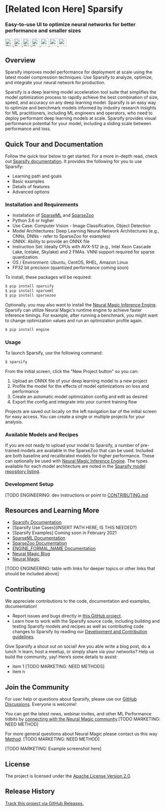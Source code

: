 <!---
Copyright 2021 Neuralmagic, Inc. All rights reserved.

Licensed under the Apache License, Version 2.0 (the "License");
you may not use this file except in compliance with the License.
You may obtain a copy of the License at

    http://www.apache.org/licenses/LICENSE-2.0

Unless required by applicable law or agreed to in writing, software
distributed under the License is distributed on an "AS IS" BASIS,
WITHOUT WARRANTIES OR CONDITIONS OF ANY KIND, either express or implied.
See the License for the specific language governing permissions and
limitations under the License.
-->

# [Related Icon Here] Sparsify

### Easy-to-use UI to optimize neural networks for better performance and smaller sizes
<p>
    <a href="https://github.com/neuralmagic/comingsoon/blob/master/LICENSE">
        <img alt="GitHub" src="https://img.shields.io/github/license/neuralmagic/comingsoon.svg?color=purple&style=for-the-badge" height=25>
    </a>
    <a href="https://docs.neuralmagic.com/sparsify/">
        <img alt="Documentation" src="https://img.shields.io/website/http/neuralmagic.com/sparsify/index.html.svg?down_color=red&down_message=offline&up_message=online&style=for-the-badge" height=25>
    </a>
    <a href="https://github.com/neuralmagic/sparsify/releases">
        <img alt="GitHub release" src="https://img.shields.io/github/release/neuralmagic/sparsify.svg?style=for-the-badge" height=25>
    </a>
    <a href="https://github.com/neuralmagic.com/comingsoon/blob/master/CODE_OF_CONDUCT.md">
        <img alt="Contributor Covenant" src="https://img.shields.io/badge/Contributor%20Covenant-v2.0%20adopted-ff69b4.svg?color=yellow&style=for-the-badge" height=25>
    </a>
     <a href="https://www.youtube.com/channel/UCo8dO_WMGYbWCRnj_Dxr4EA">
        <img src="https://img.shields.io/badge/-YouTube-red?&style=for-the-badge&logo=youtube&logoColor=white" height=25>
    </a>
     <a href="https://medium.com/limitlessai">
        <img src="https://img.shields.io/badge/medium-%2312100E.svg?&style=for-the-badge&logo=medium&logoColor=white" height=25>
    </a>
    <a href="https://twitter.com/neuralmagic">
        <img src="https://img.shields.io/twitter/follow/neuralmagic?color=darkgreen&label=Follow&style=social" height=25>
    </a>
 </p>

## Overview

Sparsify improves model performance for deployment at scale using the latest model
compression techniques. Use Sparsify to analyze, optimize, and integrate your neural
network for production.

Sparsify is a deep learning model acceleration tool suite that simplifies the model
optimization process to rapidly achieve the best combination of size, speed, and
accuracy on any deep learning model. Sparsify is an easy way to optimize and
benchmark models informed by industry research insights for ML practitioners, including
ML engineers and operators, who need to deploy performant deep learning models at
scale. Sparsify provides visual performance potential for your model, including a sliding
scale between performance and loss.

## Quick Tour and Documentation

Follow the quick tour below to get started.
For a more in-depth read, check out [Sparsify documentation](https://docs.neuralmagic.com/sparsify/).
It provides the following for you to use Sparsify:
- Learning path and goals
- Basic examples
- Details of features
- Advanced options
<!--- the docs url will become active once Marketing configures it. --->

### Installation and Requirements

- Installation of [SparseML](https://docs.neuralmagic.com/sparseml/) and [SparseZoo](https://docs.neuralmagic.com/sparsezoo/) 
- Python 3.6 or higher
- Use Case: Computer Vision - Image Classification, Object Detection
- Model Architectures: Deep Learning Neural Network Architectures (e.g., CNNs, DNNs - refer to SparseZoo for examples)
- ONNX: Ability to provide an ONNX file
- Instruction Set: Ideally CPUs with AVX-512 (e.g., Intel Xeon Cascade Lake, Icelake, Skylake) and 2 FMAs. VNNI support required for sparse quantization.
- OS / Environment: Ubuntu, CentOS, RHEL, Amazon Linux 
- FP32 bit precision (quantized performance coming soon)

To install, these packages will be required:

```python
$ pip install sparsify
$ pip install sparseml
$ pip install sparsezoo
```
Optionally, you may also want to install the [Neural Magic Inference Engine](https://docs.neuralmagic.com/[ENGINE_REPO_NAME]/). Sparsify can utilize Neural Magic’s runtime engine to achieve faster inference timings. For example, after running a benchmark, you might want to change optimization values and run an optimization profile again.

```python
$ pip install engine
```
### Usage
To launch Sparsify, use the following command:

```python
$ sparsify
```
From the initial screen, click the "New Project button" so you can:
1. Upload an ONNX file of your deep learning model to a new project
2. Profile the model for the effects of model optimizations on loss and performance
3. Create an automatic model optimization config and edit as desired
4. Export the config and integrate into your current training flow

Projects are saved out locally on the left navigation bar of the initial screen for easy access.
You can create a single or multiple projects for your analysis.


### Available Models and Recipes
If you are not ready to upload your model to Sparsify, a number of pre-trained models are available in the SparseZoo that can be used. Included are both baseline and recalibrated models for higher performance. These can optionally be used with [Neural Magic Inference Engine](https://github.com/neuralmagic/engine/). The types available for each model architecture are noted in the [Sparsify model repository listing](docs/available-models.md).

### Development Setup
[TODO ENGINEERING: dev instructions or point to [CONTRIBUTING.md](#contributing)

## Resources and Learning More
* [Sparsify Documentation](https://docs.neuralmagic.com/sparsify/)
* [Sparsify Use Cases](INSERT PATH HERE; IS THIS NEEDED?)
* [Sparsify Examples] Coming soon in February 2021
* [SparseML Documentation](https://docs.neuralmagic.com/sparseml/)
* [SparseZoo Documentation](https://docs.neuralmagic.com/sparsezoo/)
* [ENGINE_FORMAL_NAME Documentation](https://docs.neuralmagic.com/[ENGINE_REPO_NAME]/)
* [Neural Magic Blog](https://www.neuralmagic.com/blog/)
* [Neural Magic](https://www.neuralmagic.com/)

[TODO ENGINEERING: table with links for deeper topics or other links that should be included above]

## Contributing

We appreciate contributions to the code, documentation and examples, documentation!

- Report issues and bugs directly in [this GitHub project](https://github.com/neuralmagic/sparsify/issues).
- Learn how to work with the Sparsify source code, including building and testing Sparsify models and recipes as well as contributing code changes to Sparsify by reading our [Development and Contribution guidelines](CONTRIBUTING.md).

Give Sparsify a shout out on social! Are you able write a blog post, do a lunch ’n learn, host a meetup, or simply share via your networks? Help us build the community, yay! Here’s some details to assist:
- item 1 [TODO MARKETING: NEED METHODS]
- item n

## Join the Community

For user help or questions about Sparsify, please use our [GitHub Discussions](https://www.github.com/neuralmagic/sparsify/issues). Everyone is welcome!

You can get the latest news, webinar invites, and other ML Performance tidbits by [connecting with the Neural Magic community](https://www.neuralmagic.com/NEED_URL/).[TODO MARKETING: NEED METHOD]

For more general questions about Neural Magic please contact us this way [Method](URL). [TODO MARKETING: NEED METHOD]

[TODO MARKETING: Example screenshot here]

## License

The project is licensed under the [Apache License Version 2.0](LICENSE).

## Release History

[Track this project via GitHub Releases.](https://github.com/neuralmagic/sparsify/releases)
